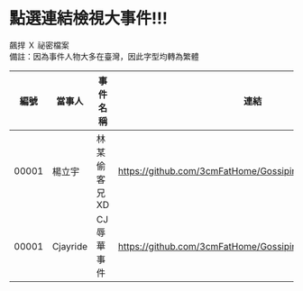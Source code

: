 # 點選連結檢視大事件!!!

飆捍 Ｘ 祕密檔案<br>
備註：因為事件人物大多在臺灣，因此字型均轉為繁體

| 編號 | 當事人 | 事件名稱 | 連結 |
| ----- | ----- | ------------ | --------------------------------------------------------- |
| 00001 | 楊立宇 | 林某偷客兄 XD  | https://github.com/3cmFatHome/Gossiping/tree/master/00001 |
| 00001 | Cjayride | CJ 辱華事件 | https://github.com/3cmFatHome/Gossiping/tree/master/00002 |
